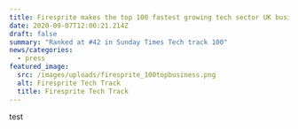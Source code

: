 ```yaml
---
title: Firesprite makes the top 100 fastest growing tech sector UK businesses
date: 2020-09-07T12:00:21.214Z
draft: false
summary: "Ranked at #42 in Sunday Times Tech track 100"
news/categories:
  - press
featured_image:
  src: /images/uploads/firesprite_100topbusiness.png
  alt: Firesprite Tech Track
  title: Firesprite Tech Track
---
```

test